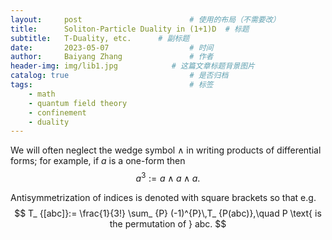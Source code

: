 ```yaml
---
layout:     post   				        # 使用的布局（不需要改）
title:      Soliton-Particle Duality in (1+1)D 	# 标题 
subtitle:   T-Duality, etc.      # 副标题
date:       2023-05-07			        # 时间
author:     Baiyang Zhang 				# 作者
header-img: img/lib1.jpg 	        # 这篇文章标题背景图片
catalog: true 						    # 是否归档
tags:								    # 标签
    - math
    - quantum field theory
    - confinement
    - duality
---
```


We will often neglect the wedge symbol $\wedge$ in writing products of differential forms; for example, if $a$ is a one-form then 
$$
a^{3}:=a\wedge a\wedge a.
$$

Antisymmetrization of indices is denoted with square brackets so that e.g.
$$
T_ {[abc]}:= \frac{1}{3!} \sum_ {P} (-1)^{P}\,T_ {P(abc)},\quad  P \text{ is the permutation of } abc.
$$





